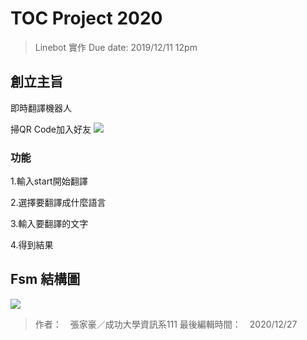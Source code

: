 # TOC Project 2020
> Linebot 實作
> Due date: 2019/12/11 12pm

## 創立主旨
即時翻譯機器人

掃QR Code加入好友
![](https://i.imgur.com/qxmLCoL.png)

### 功能
1.輸入start開始翻譯

2.選擇要翻譯成什麼語言

3.輸入要翻譯的文字

4.得到結果

## Fsm 結構圖
![](https://i.imgur.com/F2DhLRk.png)


> 作者：　張家豪／成功大學資訊系111
> 最後編輯時間：　2020/12/27
